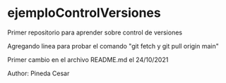 # ejemploControlVersiones
Primer repositorio para aprender sobre control de versiones


Agregando linea para probar el comando "git fetch y git pull origin main"

Primer cambio en el archivo README.md el 24/10/2021

Author: Pineda Cesar
